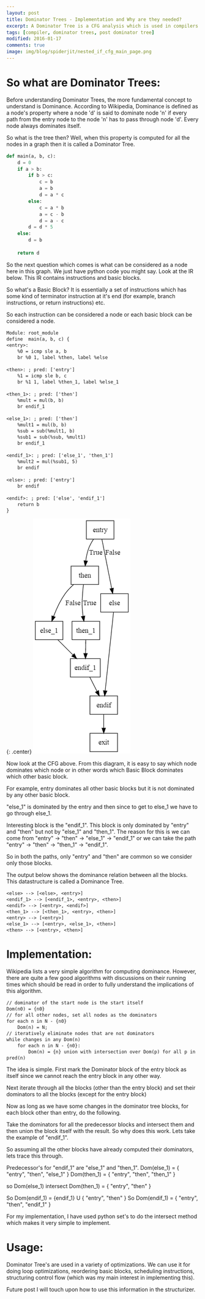 ```yaml
---
layout: post
title: Dominator Trees - Implementation and Why are they needed?
excerpt: A Dominator Tree is a CFG analysis which is used in compilers to aid in other optimizations. This is useful when doing optimizations like code-hoisting or code sinking etc.
tags: [compiler, dominator trees, post dominator tree]
modified: 2016-01-17
comments: true
image: img/blog/spiderjit/nested_if_cfg_main_page.png
---
```


# So what are Dominator Trees:

Before understanding Dominator Trees, the more fundamental concept to understand is Dominance. According to Wikipedia, Dominance is defined as a node's property where a node 'd' is said to dominate node 'n' if every path from the entry node to the node 'n' has to pass through node 'd'. Every node always dominates itself.

So what is the tree then? Well, when this property is computed for all the nodes in a graph then it is called a Dominator Tree.

~~~python
def main(a, b, c):
    d = 0
    if a > b:
        if b > c:
            c = b
            a = b
            d = a * c
        else:
            c = a * b
            a = c - b
            d = a - c
        d = d * 5
    else:
        d = b

    return d
~~~
So the next question which comes is what can be considered as a node here in this graph. We just have python code you might say. Look at the IR below. This IR contains instructions and basic blocks.

So what's a Basic Block? It is essentially a set of instructions which has some kind of terminator instruction at it's end (for example, branch instructions, or return instructions) etc.

So each instruction can be considered a node or each basic block can be considered a node.

~~~
Module: root_module
define  main(a, b, c) {
<entry>:
    %0 = icmp sle a, b
    br %0 1, label %then, label %else

<then>: ; pred: ['entry']
    %1 = icmp sle b, c
    br %1 1, label %then_1, label %else_1

<then_1>: ; pred: ['then']
    %mult = mul(b, b)
    br endif_1

<else_1>: ; pred: ['then']
    %mult1 = mul(b, b)
    %sub = sub(%mult1, b)
    %sub1 = sub(%sub, %mult1)
    br endif_1

<endif_1>: ; pred: ['else_1', 'then_1']
    %mult2 = mul(%sub1, 5)
    br endif

<else>: ; pred: ['entry']
    br endif

<endif>: ; pred: ['else', 'endif_1']
    return b
}
~~~

{: .center}
![CFG](/img/blog/spiderjit/nested_if_cfg.png)

Now look at the CFG above. From this diagram, it is easy to say which node dominates which node or in other words which Basic Block dominates which other basic block.

For example, entry dominates all other basic blocks but it is not dominated by any other basic block.

"else_1" is dominated by the entry and then since to get to else_1 we have to go through else_1.

Interesting block is the "endif_1". This block is only dominated by "entry" and "then" but not by "else_1" and "then_1". The reason for this is we can come from "entry" -> "then" -> "else_1" -> "endif_1" or we can take the path
"entry" -> "then" -> "then_1" -> "endif_1".

So in both the paths, only "entry" and "then" are common so we consider only those blocks.

The output below shows the dominance relation between all the blocks. This datastructure is called a Dominance Tree.

~~~
<else> --> [<else>, <entry>]
<endif_1> --> [<endif_1>, <entry>, <then>]
<endif> --> [<entry>, <endif>]
<then_1> --> [<then_1>, <entry>, <then>]
<entry> --> [<entry>]
<else_1> --> [<entry>, <else_1>, <then>]
<then> --> [<entry>, <then>]
~~~

# Implementation:

Wikipedia lists a very simple algorithm for computing dominance. However, there are quite a few good algorithms with discussions on their running times which should be read in order to fully understand the implications of this algorithm.

~~~
// dominator of the start node is the start itself
Dom(n0) = {n0}
// for all other nodes, set all nodes as the dominators
for each n in N - {n0}
    Dom(n) = N;
// iteratively eliminate nodes that are not dominators
while changes in any Dom(n)
    for each n in N - {n0}:
        Dom(n) = {n} union with intersection over Dom(p) for all p in pred(n)
~~~

The idea is simple. First mark the Dominator block of the entry block as itself since we cannot reach the entry block in any other way.

Next iterate through all the blocks (other than the entry block) and set their dominators to all the blocks (except for the entry block)

Now as long as we have some changes in the dominator tree blocks, for each block other than entry, do the following.

Take the dominators for all the predecessor blocks and intersect them and then union the block itself with the result. So why does this work. Lets take the example of "endif_1".

So assuming all the other blocks have already computed their dominators, lets trace this through.

Predecessor's for "endif_1" are "else_1" and "then_1".
Dom(else_1) = { "entry", "then", "else_1" }
Dom(then_1) = { "entry", "then", "then_1" }

so Dom(else_1) intersect Dom(then_1) = { "entry", "then" }

So Dom(endif_1) = {endif_1} U { "entry", "then" }
So Dom(endif_1) = { "entry", "then", "endif_1" }

For my implementation, I have used python set's to do the intersect method which makes it very simple to implement.

# Usage:

Dominator Tree's are used in a variety of optimizations. We can use it for doing loop optimizations, reordering basic blocks, scheduling instructions, structuring control flow (which was my main interest in implementing this).

Future post I will touch upon how to use this information in the structurizer.
